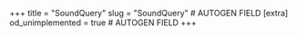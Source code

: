 +++
title = "SoundQuery"
slug = "SoundQuery" # AUTOGEN FIELD
[extra]
od_unimplemented = true # AUTOGEN FIELD
+++